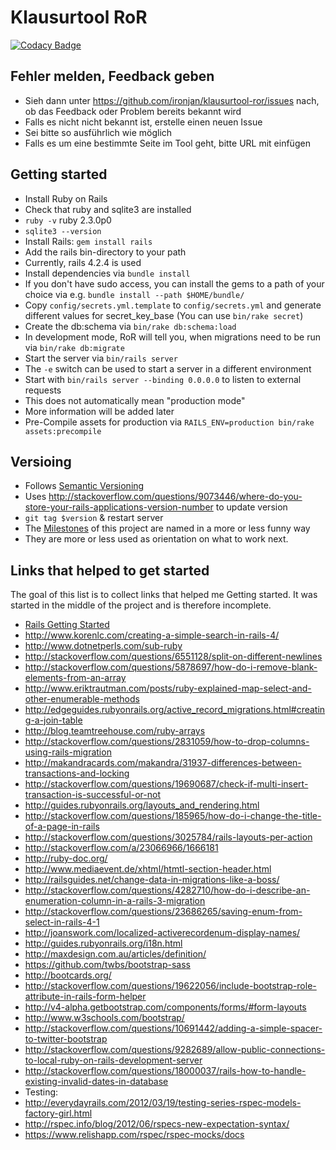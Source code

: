 # Klausurtool RoR

[![Codacy Badge](https://api.codacy.com/project/badge/grade/dd4147004f17412f96893e99d90d1245)](https://www.codacy.com/app/lippertsjan/klausurtool-ror)

## Fehler melden, Feedback geben

 * Sieh dann unter https://github.com/ironjan/klausurtool-ror/issues nach, ob das Feedback oder Problem bereits bekannt wird
 * Falls es nicht nicht bekannt ist, erstelle einen neuen Issue
  * Sei bitte so ausführlich wie möglich
  * Falls es um eine bestimmte Seite im Tool geht, bitte URL mit einfügen

## Getting started

 * Install Ruby on Rails
  * Check that ruby and sqlite3 are installed
   * ```ruby -v``` ruby 2.3.0p0
   * ```sqlite3 --version```
  * Install Rails: ```gem install rails```
   * Add the rails bin-directory to your path 
   * Currently, rails 4.2.4 is used
 * Install dependencies via ```bundle install```
  * If you don't have sudo access, you can install the gems to a path of your choice via e.g. ```bundle install --path $HOME/bundle/```
 * Copy ```config/secrets.yml.template``` to ```config/secrets.yml``` and generate different values for secret_key_base (You can use ```bin/rake secret```)
 * Create the db:schema via ```bin/rake db:schema:load```
  * In development mode, RoR will tell you, when migrations need to be run via ```bin/rake db:migrate```
 * Start the server via ```bin/rails server```
  * The ```-e``` switch can be used to start a server in a different environment
  * Start with ```bin/rails server --binding 0.0.0.0``` to listen to external requests
   * This does not automatically mean "production mode"
   * More information will be added later
 * Pre-Compile assets for production via ```RAILS_ENV=production bin/rake assets:precompile```
## Versioing

 * Follows [Semantic Versioning](http://semver.org/)
 * Uses http://stackoverflow.com/questions/9073446/where-do-you-store-your-rails-applications-version-number to update version
  * ```git tag $version``` & restart server
 * The [Milestones](https://github.com/ironjan/klausurtool-ror/milestones) of this project are named in a more or less funny way
  * They are more or less used as orientation on what to work next.

## Links that helped to get started

The goal of this list is to collect links that helped me Getting started. It was started in the middle of the project and is therefore incomplete.

 * [Rails Getting Started](http://guides.rubyonrails.org/getting_started.html)
 * http://www.korenlc.com/creating-a-simple-search-in-rails-4/
 * http://www.dotnetperls.com/sub-ruby
 * http://stackoverflow.com/questions/6551128/split-on-different-newlines
 * http://stackoverflow.com/questions/5878697/how-do-i-remove-blank-elements-from-an-array
 * http://www.eriktrautman.com/posts/ruby-explained-map-select-and-other-enumerable-methods
 * http://edgeguides.rubyonrails.org/active_record_migrations.html#creating-a-join-table
 * http://blog.teamtreehouse.com/ruby-arrays
 * http://stackoverflow.com/questions/2831059/how-to-drop-columns-using-rails-migration
 * http://makandracards.com/makandra/31937-differences-between-transactions-and-locking
 * http://stackoverflow.com/questions/19690687/check-if-multi-insert-transaction-is-successful-or-not
 * http://guides.rubyonrails.org/layouts_and_rendering.html
 * http://stackoverflow.com/questions/185965/how-do-i-change-the-title-of-a-page-in-rails
 * http://stackoverflow.com/questions/3025784/rails-layouts-per-action
 * http://stackoverflow.com/a/23066966/1666181
 * http://ruby-doc.org/
 * http://www.mediaevent.de/xhtml/htmtl-section-header.html
 * http://railsguides.net/change-data-in-migrations-like-a-boss/
 * http://stackoverflow.com/questions/4282710/how-do-i-describe-an-enumeration-column-in-a-rails-3-migration
 * http://stackoverflow.com/questions/23686265/saving-enum-from-select-in-rails-4-1
 * http://joanswork.com/localized-activerecordenum-display-names/
 * http://guides.rubyonrails.org/i18n.html
 * http://maxdesign.com.au/articles/definition/
 * https://github.com/twbs/bootstrap-sass
 * http://bootcards.org/
 * http://stackoverflow.com/questions/19622056/include-bootstrap-role-attribute-in-rails-form-helper
 * http://v4-alpha.getbootstrap.com/components/forms/#form-layouts
 * http://www.w3schools.com/bootstrap/
 * http://stackoverflow.com/questions/10691442/adding-a-simple-spacer-to-twitter-bootstrap
 * http://stackoverflow.com/questions/9282689/allow-public-connections-to-local-ruby-on-rails-development-server
 * http://stackoverflow.com/questions/18000037/rails-how-to-handle-existing-invalid-dates-in-database
 * Testing:
  * http://everydayrails.com/2012/03/19/testing-series-rspec-models-factory-girl.html
  * http://rspec.info/blog/2012/06/rspecs-new-expectation-syntax/
  * https://www.relishapp.com/rspec/rspec-mocks/docs
